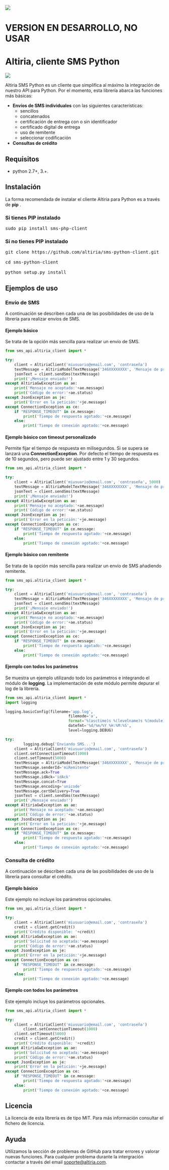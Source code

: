 ![](http://static.altiria.com/wp-content/themes/altiria/images/logo-altiria.png)

# VERSION EN DESARROLLO, NO USAR

# Altiria, cliente SMS Python

 ![](https://img.shields.io/badge/version-0.9.0-blue.svg)

Altiria SMS Python es un cliente que simplifica al máximo la integración de nuestro API para Python. Por el momento, esta librería abarca las funciones más básicas:
- **Envíos de SMS individuales** con las siguientes características:
  - sencillos
  - concatenados
  - certificación de entrega con o sin identificador
  - certificado digital de entrega
  - uso de remitente
  - seleccionar codificación
- **Consultas de crédito**

## Requisitos

- python 2.7+, 3.+.

## Instalación

La forma recomendada de instalar el cliente Altiria para Python es a través de **pip** .

### Si tienes PIP instalado

<pre>
sudo pip install sms-php-client
</pre>

### Si no tienes PIP instalado

<pre>
git clone https://github.com/altiria/sms-python-client.git

cd sms-python-client

python setup.py install
</pre>

## Ejemplos de uso

### Envío de SMS

A continuación se describen cada una de las posibilidades de uso de la librería para realizar envíos de SMS.

#### Ejemplo básico

Se trata de la opción más sencilla para realizar un envío de SMS.

```python
from sms_api.altiria_client import *

try:
	client = AltiriaClient('miusuario@email.com', 'contraseña')
	textMessage = AltiriaModelTextMessage('346XXXXXXXX', 'Mensaje de prueba')
	jsonText = client.sendSms(textMessage)
	print('¡Mensaje enviado!')
except AltiriaGwException as ae:
	print('Mensaje no aceptado:'+ae.message)
	print('Código de error:'+ae.status)
except JsonException as je:
	print('Error en la petición:'+je.message)
except ConnectionException as ce:
	if "RESPONSE_TIMEOUT" in ce.message: 
		print('Tiempo de respuesta agotado:'+ce.message)
	else:
		print('Tiempo de conexión agotado:'+ce.message)
```

#### Ejemplo básico con timeout personalizado

Permite fijar el tiempo de respuesta en milisegundos. Si se supera se lanzará una **ConnectionException**.
Por defecto el tiempo de respuesta es de 10 segundos, pero puede ser ajustado entre 1 y 30 segundos.

```python
from sms_api.altiria_client import *

try:
	client = AltiriaClient('miusuario@email.com', 'contraseña', 5000)
	textMessage = AltiriaModelTextMessage('346XXXXXXXX', 'Mensaje de prueba')
	jsonText = client.sendSms(textMessage)
	print('¡Mensaje enviado!')
except AltiriaGwException as ae:
	print('Mensaje no aceptado:'+ae.message)
	print('Código de error:'+ae.status)
except JsonException as je:
	print('Error en la petición:'+je.message)
except ConnectionException as ce:
	if "RESPONSE_TIMEOUT" in ce.message: 
		print('Tiempo de respuesta agotado:'+ce.message)
	else:
		print('Tiempo de conexión agotado:'+ce.message)
```

#### Ejemplo básico con remitente

Se trata de la opción más sencilla para realizar un envío de SMS añadiendo remitente.

```python
from sms_api.altiria_client import *

try:
	client = AltiriaClient('miusuario@email.com', 'contraseña')
	textMessage = AltiriaModelTextMessage('346XXXXXXXX', 'Mensaje de prueba', 'miRemitente')
	jsonText = client.sendSms(textMessage)
	print('¡Mensaje enviado!')
except AltiriaGwException as ae:
	print('Mensaje no aceptado:'+ae.message)
	print('Código de error:'+ae.status)
except JsonException as je:
	print('Error en la petición:'+je.message)
except ConnectionException as ce:
	if "RESPONSE_TIMEOUT" in ce.message: 
		print('Tiempo de respuesta agotado:'+ce.message)
	else:
		print('Tiempo de conexión agotado:'+ce.message)
```
#### Ejemplo con todos los parámetros

Se muestra un ejemplo utilizando todo los parámetros e integrando el módulo de **logging**.
La implementación de este módulo permite depurar el log de la librería.

```python
from sms_api.altiria_client import *
import logging

logging.basicConfig(filename='app.log',
                            filemode='a',
                            format='%(asctime)s %(levelname)s %(module)s.%(funcName)s:%(lineno)d [%(thread)d, %(threadName)s] - %(message)s',
                            datefmt='%d/%m/%Y %H:%M:%S',
                            level=logging.DEBUG)

try:
    	logging.debug('Enviando SMS...')
	client = AltiriaClient('miusuario@email.com', 'contraseña')
	client.setConnectionTimeout(1000)
	client.setTimeout(5000)
	textMessage = AltiriaModelTextMessage('346XXXXXXXX', 'Mensaje de prueba')
	textMessage.senderId='miRemitente'
	textMessage.ack=True
	textMessage.idAck='idAck'
	textMessage.concat=True
	textMessage.encoding='unicode'
	textMessage.certDelivery=True
	jsonText = client.sendSms(textMessage)
	print('¡Mensaje enviado!')
except AltiriaGwException as ae:
	print('Mensaje no aceptado:'+ae.message)
	print('Código de error:'+ae.status)
except JsonException as je:
	print('Error en la petición:'+je.message)
except ConnectionException as ce:
	if "RESPONSE_TIMEOUT" in ce.message: 
		print('Tiempo de respuesta agotado:'+ce.message)
	else:
		print('Tiempo de conexión agotado:'+ce.message)
```
### Consulta de crédito

A continuación se describen cada una de las posibilidades de uso de la librería para consultar el crédito.

#### Ejemplo básico

Este ejemplo no incluye los parámetros opcionales.

```python
from sms_api.altiria_client import *

try:
	client = AltiriaClient('miusuario@email.com', 'contraseña')
	credit = client.getCredit()
	print('Crédito disponible: '+credit)
except AltiriaGwException as ae:
	print('Solicitud no aceptada:'+ae.message)
	print('Código de error:'+ae.status)
except JsonException as je:
	print('Error en la petición:'+je.message)
except ConnectionException as ce:
	if "RESPONSE_TIMEOUT" in ce.message: 
		print('Tiempo de respuesta agotado:'+ce.message)
	else:
		print('Tiempo de conexión agotado:'+ce.message)
```

#### Ejemplo con todos los parámetros

Este ejemplo incluye los parámetros opcionales.

```python
from sms_api.altiria_client import *

try:
	client = AltiriaClient('miusuario@email.com', 'contraseña')
    	client.setConnectionTimeout(1000)
	client.setTimeout(5000)
	credit = client.getCredit()
	print('Crédito disponible: '+credit)
except AltiriaGwException as ae:
	print('Solicitud no aceptada:'+ae.message)
	print('Código de error:'+ae.status)
except JsonException as je:
	print('Error en la petición:'+je.message)
except ConnectionException as ce:
	if "RESPONSE_TIMEOUT" in ce.message: 
		print('Tiempo de respuesta agotado:'+ce.message)
	else:
		print('Tiempo de conexión agotado:'+ce.message)
```

## Licencia

La licencia de esta librería es de tipo MIT. Para más información consultar el fichero de licencia.

## Ayuda

Utilizamos la sección de problemas de GitHub para tratar errores y valorar nuevas funciones.
Para cualquier problema durante la intergración contactar a través del email soporte@altiria.com.
